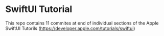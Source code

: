 # SwiftUI Tutorial

This repo contains 11 commites at end of individual sections of the Apple SwiftUI Tutorils (https://developer.apple.com/tutorials/swiftui)
